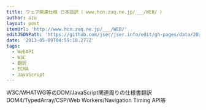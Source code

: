 ```yaml
---
title: ウェブ関連仕様 日本語訳（ www.hcn.zaq.ne.jp/___/WEB/ ）
author: azu
layout: post
itemUrl: 'http://www.hcn.zaq.ne.jp/___/WEB/'
editJSONPath: 'https://github.com/jser/jser.info/edit/gh-pages/data/2013/05/index.json'
date: '2013-05-09T04:59:18.277Z'
tags:
  - WebAPI
  - W3C
  - 翻訳
  - ECMA
  - JavaScript
---
```

W3C/WHATWG等のDOM/JavaScript関連周りの仕様書翻訳
DOM4/TypedArray/CSP/Web Workers/Navigation Timing API等
